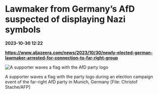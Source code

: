 # Lawmaker from Germany’s AfD suspected of displaying Nazi symbols

**2023-10-30 12:22**

**https://www.aljazeera.com/news/2023/10/30/newly-elected-german-lawmaker-arrested-for-connection-to-far-right-group**

![A supporter waves a flag with the AfD party logo](https://www.aljazeera.com/wp-content/uploads/2023/10/33XC4XM-highres-1698662764.jpg?resize=770%2C513&quality=80)

A supporter waves a flag with the party logo during an election campaign event of the far-right AfD party in Munich, Germany \[File: Christof Stache/AFP\]